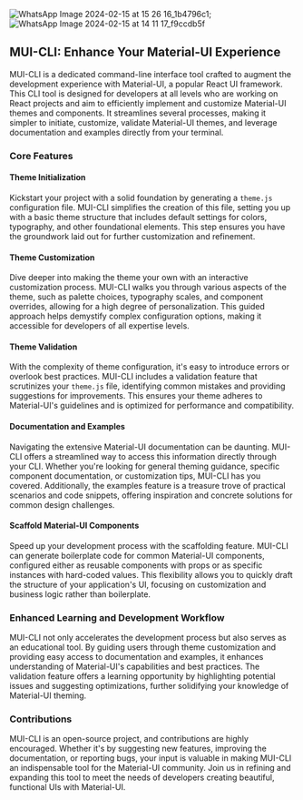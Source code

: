 ![WhatsApp Image 2024-02-15 at 15 26 16_1b4796c1](https://github.com/amoskyalo/material-UI-CLI/assets/91586973/0f6a5b5e-e2cb-4bde-b3d7-21c5698f1599);
![WhatsApp Image 2024-02-15 at 14 11 17_f9ccdb5f](https://github.com/amoskyalo/material-UI-CLI/assets/91586973/8c9ff706-9aef-4a9d-9cda-771593058877)

## MUI-CLI: Enhance Your Material-UI Experience

MUI-CLI is a dedicated command-line interface tool crafted to augment the development experience with Material-UI, a popular React UI framework. This CLI tool is designed for developers at all levels who are working on React projects and aim to efficiently implement and customize Material-UI themes and components. It streamlines several processes, making it simpler to initiate, customize, validate Material-UI themes, and leverage documentation and examples directly from your terminal.

### Core Features

#### Theme Initialization

Kickstart your project with a solid foundation by generating a `theme.js` configuration file. MUI-CLI simplifies the creation of this file, setting you up with a basic theme structure that includes default settings for colors, typography, and other foundational elements. This step ensures you have the groundwork laid out for further customization and refinement.

#### Theme Customization

Dive deeper into making the theme your own with an interactive customization process. MUI-CLI walks you through various aspects of the theme, such as palette choices, typography scales, and component overrides, allowing for a high degree of personalization. This guided approach helps demystify complex configuration options, making it accessible for developers of all expertise levels.

#### Theme Validation

With the complexity of theme configuration, it's easy to introduce errors or overlook best practices. MUI-CLI includes a validation feature that scrutinizes your `theme.js` file, identifying common mistakes and providing suggestions for improvements. This ensures your theme adheres to Material-UI's guidelines and is optimized for performance and compatibility.

#### Documentation and Examples

Navigating the extensive Material-UI documentation can be daunting. MUI-CLI offers a streamlined way to access this information directly through your CLI. Whether you're looking for general theming guidance, specific component documentation, or customization tips, MUI-CLI has you covered. Additionally, the examples feature is a treasure trove of practical scenarios and code snippets, offering inspiration and concrete solutions for common design challenges.

#### Scaffold Material-UI Components

Speed up your development process with the scaffolding feature. MUI-CLI can generate boilerplate code for common Material-UI components, configured either as reusable components with props or as specific instances with hard-coded values. This flexibility allows you to quickly draft the structure of your application's UI, focusing on customization and business logic rather than boilerplate.

### Enhanced Learning and Development Workflow

MUI-CLI not only accelerates the development process but also serves as an educational tool. By guiding users through theme customization and providing easy access to documentation and examples, it enhances understanding of Material-UI's capabilities and best practices. The validation feature offers a learning opportunity by highlighting potential issues and suggesting optimizations, further solidifying your knowledge of Material-UI theming.

### Contributions

MUI-CLI is an open-source project, and contributions are highly encouraged. Whether it's by suggesting new features, improving the documentation, or reporting bugs, your input is valuable in making MUI-CLI an indispensable tool for the Material-UI community. Join us in refining and expanding this tool to meet the needs of developers creating beautiful, functional UIs with Material-UI.

